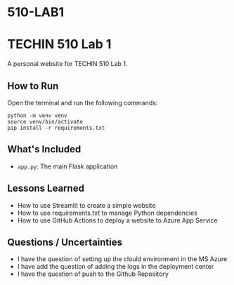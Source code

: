 # 510-LAB1
# TECHIN 510 Lab 1

A personal website for TECHIN 510 Lab 1.

## How to Run

Open the terminal and run the following commands:

```
python -m venv venv
source venv/bin/activate
pip install -r requirements.txt
```

## What's Included

- `app.py`: The main Flask application

## Lessons Learned

- How to use Streamlit to create a simple website
- How to use requirements.txt to manage Python dependencies
- How to use GitHub Actions to deploy a website to Azure App Service


## Questions / Uncertainties

- l have the question of setting up the clould environment in the MS Azure 
- l have add the question of adding the logs in the deployment center
- l have the question of push to the Github Repository